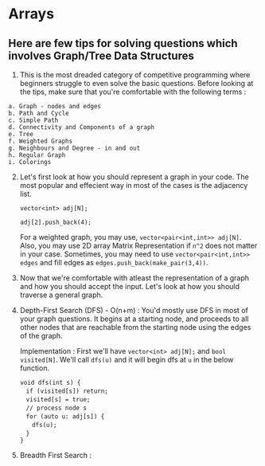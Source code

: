 #   Arrays

## Here are few tips for solving questions which involves Graph/Tree Data Structures

 1.  This is the most dreaded category of competitive programming where beginners struggle to even solve the basic questions. Before looking at the tips, make sure that you're comfortable with the following terms :

    a. Graph - nodes and edges
    b. Path and Cycle
    c. Simple Path
    d. Connectivity and Components of a graph
    e. Tree
    f. Weighted Graphs
    g. Neighbours and Degree - in and out
    h. Regular Graph
    i. Colorings

2.  Let's first look at how you should represent a graph in your code. The most popular and effecient way in most of the cases is the adjacency list.

    `vector<int> adj[N];`

    `adj[2].push_back(4);`

    For a weighted graph, you may use, `vector<pair<int,int>> adj[N]`. Also, you may use 2D array Matrix Representation if `n^2` does not matter in your case. Sometimes, you may need to use `vector<pair<int,int>> edges` and fill edges as `edges.push_back(make_pair(3,4))`.

3.  Now that we're comfortable with atleast the representation of a graph and how you should accept the input. Let's look at how you should traverse a general graph.

4.  Depth-First Search (DFS) - O(n+m) : You'd mostly use DFS in most of your graph questions. It begins at a starting node, and proceeds to all other nodes that are reachable from the starting node using the edges of the graph. 

    Implementation : First we'll have `vector<int> adj[N];` and `bool visited[N]`. We'll call `dfs(u)` and it will begin dfs at `u` in the below function.

    `void dfs(int s) {` <br/>
    &nbsp;&nbsp;&nbsp;`if (visited[s]) return;` <br/>
    &nbsp;&nbsp;&nbsp;`visited[s] = true;`<br/>
    &nbsp;&nbsp;&nbsp;`// process node s`<br/>
    &nbsp;&nbsp;&nbsp;`for (auto u: adj[s]) {`<br/>
    &nbsp;&nbsp;&nbsp;&nbsp;&nbsp;&nbsp;`dfs(u);`<br/>
    &nbsp;&nbsp;&nbsp;`}`<br/>
    `}`<br/>

5.  Breadth First Search :

